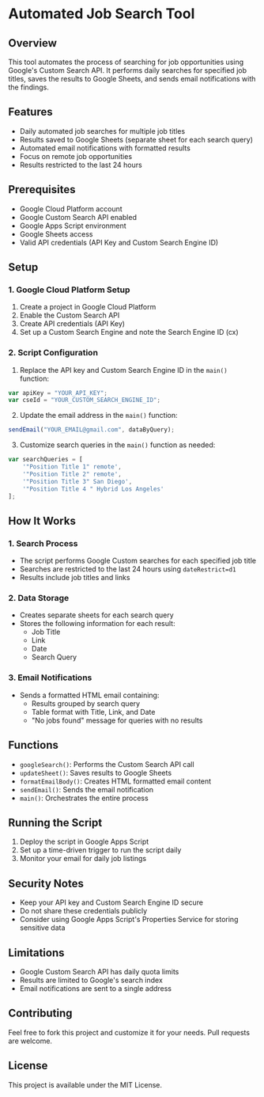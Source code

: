 # Automated Job Search Tool

## Overview
This tool automates the process of searching for job opportunities using Google's Custom Search API. It performs daily searches for specified job titles, saves the results to Google Sheets, and sends email notifications with the findings.

## Features
- Daily automated job searches for multiple job titles
- Results saved to Google Sheets (separate sheet for each search query)
- Automated email notifications with formatted results
- Focus on remote job opportunities
- Results restricted to the last 24 hours

## Prerequisites
- Google Cloud Platform account
- Google Custom Search API enabled
- Google Apps Script environment
- Google Sheets access
- Valid API credentials (API Key and Custom Search Engine ID)

## Setup

### 1. Google Cloud Platform Setup
1. Create a project in Google Cloud Platform
2. Enable the Custom Search API
3. Create API credentials (API Key)
4. Set up a Custom Search Engine and note the Search Engine ID (cx)

### 2. Script Configuration
1. Replace the API key and Custom Search Engine ID in the `main()` function:
```javascript
var apiKey = "YOUR_API_KEY";
var cseId = "YOUR_CUSTOM_SEARCH_ENGINE_ID";
```

2. Update the email address in the `main()` function:
```javascript
sendEmail("YOUR_EMAIL@gmail.com", dataByQuery);
```

3. Customize search queries in the `main()` function as needed:
```javascript
var searchQueries = [
    '"Position Title 1" remote',
    '"Position Title 2" remote',
    '"Position Title 3" San Diego',
    '"Position Title 4 " Hybrid Los Angeles'
];
```

## How It Works

### 1. Search Process
- The script performs Google Custom searches for each specified job title
- Searches are restricted to the last 24 hours using `dateRestrict=d1`
- Results include job titles and links

### 2. Data Storage
- Creates separate sheets for each search query
- Stores the following information for each result:
  - Job Title
  - Link
  - Date
  - Search Query

### 3. Email Notifications
- Sends a formatted HTML email containing:
  - Results grouped by search query
  - Table format with Title, Link, and Date
  - "No jobs found" message for queries with no results

## Functions

- `googleSearch()`: Performs the Custom Search API call
- `updateSheet()`: Saves results to Google Sheets
- `formatEmailBody()`: Creates HTML formatted email content
- `sendEmail()`: Sends the email notification
- `main()`: Orchestrates the entire process

## Running the Script
1. Deploy the script in Google Apps Script
2. Set up a time-driven trigger to run the script daily
3. Monitor your email for daily job listings

## Security Notes
- Keep your API key and Custom Search Engine ID secure
- Do not share these credentials publicly
- Consider using Google Apps Script's Properties Service for storing sensitive data

## Limitations
- Google Custom Search API has daily quota limits
- Results are limited to Google's search index
- Email notifications are sent to a single address

## Contributing
Feel free to fork this project and customize it for your needs. Pull requests are welcome.

## License
This project is available under the MIT License.